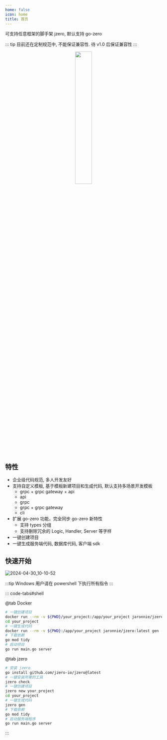 ```yaml
---
home: false
icon: home
title: 首页
---
```


可支持任意框架的脚手架 jzero, 默认支持 go-zero

::: tip 目前还在定制规范中, 不能保证兼容性. 待 v1.0 后保证兼容性
:::

<div style="text-align: center;">
  <img src="https://oss.jaronnie.com/jzero.jpg" style="width: 33%;" alt=""/>
</div>

## 特性

* 企业级代码规范, 多人开发友好
* 支持自定义模板, 基于模板新建项目和生成代码, 默认支持多场景开发模板
    * grpc + grpc gateway + api
    * api
    * grpc
    * grpc + grpc gateway
    * cli
* 扩展 go-zero 功能，完全同步 go-zero 新特性
    * 支持 types 分组
    * 支持删除冗余的 Logic, Handler, Server 等字样
* 一键创建项目
* 一键生成服务端代码, 数据库代码, 客户端 sdk

## 快速开始

![2024-04-30_10-10-52](https://oss.jaronnie.com/2024-04-30_10-10-52.gif)

:::tip Windows 用户请在 powershell 下执行所有指令
:::

::: code-tabs#shell

@tab Docker

```bash
# 一键创建项目
docker run --rm -v ${PWD}/your_project:/app/your_project jaronnie/jzero:latest new your_project
cd your_project 
# 一键生成代码
docker run --rm -v ${PWD}:/app/your_project jaronnie/jzero:latest gen -w your_project
# 下载依赖
go mod tidy
# 启动项目
go run main.go server
```

@tab jzero

```bash
# 安装 jzero
go install github.com/jzero-io/jzero@latest
# 一键安装所需的工具
jzero check
# 一键创建项目
jzero new your_project
cd your_project
# 一键生成代码
jzero gen
# 下载依赖
go mod tidy
# 启动服务端程序
go run main.go server
```
:::